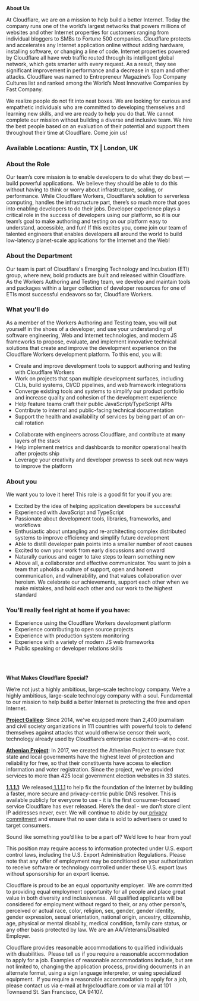 <div class="content-intro">
	<div><strong>About Us</strong></div>
	<div>
		<p>At Cloudflare, we are on a mission to help build a better Internet. Today the company runs one of the world’s largest networks that powers millions of websites and other Internet properties for customers ranging from individual bloggers to SMBs to Fortune 500 companies. Cloudflare protects and accelerates any Internet application online without adding hardware, installing software, or changing a line of code. Internet properties powered by Cloudflare all have web traffic routed through its intelligent global network, which gets smarter with every request. As a result, they see significant improvement in performance and a decrease in spam and other attacks. Cloudflare was named to Entrepreneur Magazine’s Top Company Cultures list and ranked among the World’s Most Innovative Companies by Fast Company.&nbsp;</p>
		<p><span style="font-weight: 400;">We realize people do not fit into neat boxes. We are looking for curious and empathetic individuals who are committed to developing themselves and learning new skills, and we are ready to help you do that. We cannot complete our mission without building a diverse and inclusive team. We hire the best people based on an evaluation of their potential and support them throughout their time at Cloudflare. Come join us!&nbsp;</span></p>
	</div>
</div>
<h3><strong>Available Locations: Austin, TX | London, UK</strong></h3>
<h3><strong>About the Role</strong></h3>
<p>Our team’s core mission is to enable developers to do what they do best — build powerful applications.&nbsp; We believe they should be able to do this without having to think or worry about infrastructure, scaling, or performance. While Cloudflare Workers, Cloudflare’s solution to serverless computing, handles the infrastructure part, there’s so much more that goes into enabling developers to do their jobs. Developer experience plays a critical role in the success of developers using our platform, so it is our team’s goal to make authoring and testing on our platform easy to understand, accessible, and fun! If this excites you, come join our team of talented engineers that enables developers all around the world to build low-latency planet-scale applications for the Internet and the Web!</p>
<h3><strong>About the Department</strong></h3>
<p>Our team is part of Cloudflare's Emerging Technology and Incubation (ETI) group, where new, bold products are built and released within Cloudflare. As the Workers Authoring and Testing team, we develop and maintain tools and packages within a larger collection of developer resources for one of ETIs most successful endeavors so far, Cloudflare Workers.&nbsp;</p>
<h3><strong>What you'll do</strong></h3>
<p>As a member of the Workers Authoring and Testing team, you will put yourself in the shoes of a developer, and use your understanding of software engineering, Web and Internet technologies, and modern JS frameworks to propose, evaluate, and implement innovative technical solutions that create and improve the development experience on the Cloudflare Workers development platform. To this end, you will:</p>
<ul>
	<li>Create and improve development tools to support authoring and testing with Cloudflare Workers</li>
	<li>Work on projects that span multiple development surfaces, including CLIs, build systems, CI/CD pipelines, and web framework integrations</li>
	<li>Converge existing tools and systems to simplify our product portfolio and increase quality and cohesion of the development experience</li>
	<li>Help feature teams craft their public JavaScript/TypeScript APIs</li>
	<li>Contribute to internal and public-facing technical documentation</li>
	<li>Support the health and availability of services by being part of an on-call rotation</li>
</ul>
<ul>
	<li>Collaborate with engineers across Cloudflare, and contribute at many layers of the stack&nbsp;</li>
	<li>Help implement metrics and dashboards to monitor operational health after projects ship</li>
	<li>Leverage your creativity and developer prowess to seek out new ways to improve the platform</li>
</ul>
<h3><strong>About you</strong></h3>
<p>We want you to love it here! This role is a good fit for you if you are:</p>
<ul>
	<li>Excited by the idea of helping application developers be successful</li>
	<li>Experienced with JavaScript and TypeScript</li>
	<li>Passionate about development tools, libraries, frameworks, and workflows</li>
	<li>Enthusiastic about untangling and re-architecting complex distributed systems to improve efficiency and simplify future development</li>
	<li>Able to distill developer pain points into a smaller number of root causes</li>
	<li>Excited to own your work from early discussions and onward</li>
	<li>Naturally curious and eager to take steps to learn something new</li>
	<li>Above all, a collaborator and effective communicator. You want to join a team that upholds a culture of support, open and honest communication, and vulnerability, and that values collaboration over heroism. We celebrate our achievements, support each other when we make mistakes, and hold each other and our work to the highest standard</li>
</ul>
<h3>You’ll really feel right at home if you have:</h3>
<ul>
	<li>Experience using the Cloudflare Workers development platform</li>
	<li>Experience contributing to open source projects</li>
	<li>Experience with production system monitoring</li>
	<li>Experience with a variety of modern JS web frameworks</li>
	<li>Public speaking or developer relations skills</li>
</ul>
<p><br><br></p>
<div class="content-conclusion">
	<p><strong>What Makes Cloudflare Special?</strong></p>
	<p><span style="font-weight: 400;">We’re not just a highly ambitious, large-scale technology company. We’re a highly ambitious, large-scale technology company with a soul. Fundamental to our mission to help build a better Internet is protecting the free and open Internet.</span></p>
	<p><a href="https://blog.cloudflare.com/protecting-free-expression-online/"><strong>Project Galileo</strong></a><span style="font-weight: 400;">: Since 2014, we've equipped more than 2,400 journalism and civil society organizations in 111 countries with powerful tools to defend themselves against attacks that would otherwise censor their work, technology already used by Cloudflare’s enterprise customers--at no cost.</span></p>
	<p><strong><a href="https://www.cloudflare.com/athenian/">Athenian Project</a></strong><span style="font-weight: 400;">: In 2017, we created the Athenian Project to ensure that state and local governments have the highest level of protection and reliability for free, so that their constituents have access to election information and voter registration. Since the project, we've provided services to more than 425 local government election websites in 33 states.</span></p>
	<p><a href="https://1.1.1.1/"><strong>1.1.1.1</strong></a><span style="font-weight: 400;">: We released</span><a href="https://1.1.1.1/"> <span style="font-weight: 400;">1.1.1.1</span></a><span style="font-weight: 400;"> to help fix the foundation of the Internet by building a faster, more secure and privacy-centric public DNS resolver. This is available publicly for everyone to use - it is the first consumer-focused service Cloudflare has ever released. Here’s the deal - we don’t store client IP addresses never, ever. We will continue to abide by our</span><a href="https://developers.cloudflare.com/1.1.1.1/privacy/public-dns-resolver"> privacy commitment</a><span style="font-weight: 400;"> and ensure that no user data is sold to advertisers or used to target consumers.</span></p>
	<p><span style="font-weight: 400;">Sound like something you’d like to be a part of? We’d love to hear from you!</span></p>
	<p><span style="font-weight: 400;">This position may require access to information protected under U.S. export control laws, including the U.S. Export Administration Regulations. Please note that any offer of employment may be conditioned on your authorization to receive software or technology controlled under these U.S. export laws without sponsorship for an export license.</span></p>
	<p><span style="font-weight: 400;">Cloudflare is proud to be an equal opportunity employer. &nbsp;We are committed to providing equal employment opportunity for all people and place great value in both diversity and inclusiveness. &nbsp;All qualified applicants will be considered for employment without regard to their, or any other person's, perceived or actual</span> <span style="font-weight: 400;">race, color, religion, sex, gender, gender identity, gender expression, sexual orientation, national origin, ancestry, citizenship, age, physical or mental disability, medical condition, family care status, or any other basis protected by law. </span><span style="font-weight: 400;">We are an AA/Veterans/Disabled Employer.</span></p>
	<p><span style="font-weight: 400;">Cloudflare provides reasonable accommodations to qualified individuals with disabilities. &nbsp;Please tell us if you require a reasonable accommodation to apply for a job. Examples of reasonable accommodations include, but are not limited to, changing the application process, providing documents in an alternate format, using a sign language interpreter, or using specialized equipment. &nbsp;If you require a reasonable accommodation to apply for a job, please contact us via e-mail at </span><span style="font-weight: 400;">hr@cloudflare.com</span><span style="font-weight: 400;"> or via mail at 101 Townsend St. San Francisco, CA 94107.</span></p>
</div>